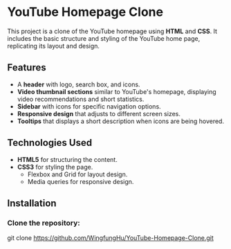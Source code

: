 # YouTube Homepage Clone

This project is a clone of the YouTube homepage using **HTML** and **CSS**. It includes the basic structure and styling of the YouTube home page, replicating its layout and design.

## Features

- A **header** with logo, search box, and icons.
- **Video thumbnail sections** similar to YouTube's homepage, displaying video recommendations and short statistics.
- **Sidebar** with icons for specific navigation options.
- **Responsive design** that adjusts to different screen sizes.
- **Tooltips** that displays a short description when icons are being hovered.

## Technologies Used

- **HTML5** for structuring the content.
- **CSS3** for styling the page.
  - Flexbox and Grid for layout design.
  - Media queries for responsive design.

## Installation

### Clone the repository:

git clone https://github.com/WingfungHu/YouTube-Homepage-Clone.git
